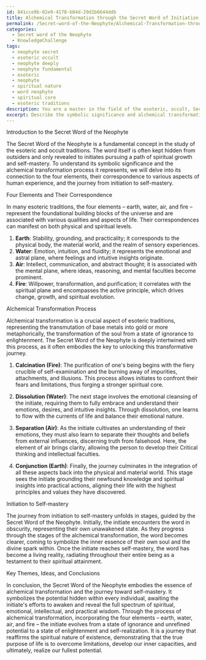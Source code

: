 ```yaml
---
id: 841cce9b-02e9-4170-b84d-29d1b6644ddb
title: Alchemical Transformation through the Secret Word of Initiation
permalink: /Secret-word-of-the-Neophyte/Alchemical-Transformation-through-the-Secret-Word-of-Initiation/
categories:
  - Secret word of the Neophyte
  - KnowledgeChallenge
tags:
  - neophyte secret
  - esoteric occult
  - neophyte deeply
  - neophyte fundamental
  - esoteric
  - neophyte
  - spiritual nature
  - word neophyte
  - spiritual core
  - esoteric traditions
description: You are a master in the field of the esoteric, occult, Secret word of the Neophyte and Education. You are a writer of tests, challenges, textbooks and deep knowledge on Secret word of the Neophyte for initiates and students to gain deep insights and understanding from. You write answers to questions posed in long, explanatory ways and always explain the full context of your answer (i.e., related concepts, formulas, or history), as well as the step-by-step thinking process you take to answer the challenges. Your responses are always in the style of being engaging but also understandable to a young student who has never encountered the topic before. Summarize the key themes, ideas, and conclusions at the end.
excerpt: Describe the symbolic significance and alchemical transformation process represented by the Secret Word of the Neophyte, incorporating its relation to the four elements and the journey from initiation to self-mastery.
---
```

Introduction to the Secret Word of the Neophyte

The Secret Word of the Neophyte is a fundamental concept in the study of the esoteric and occult traditions. The word itself is often kept hidden from outsiders and only revealed to initiates pursuing a path of spiritual growth and self-mastery. To understand its symbolic significance and the alchemical transformation process it represents, we will delve into its connection to the four elements, their correspondence to various aspects of human experience, and the journey from initiation to self-mastery.

Four Elements and Their Correspondence

In many esoteric traditions, the four elements – earth, water, air, and fire – represent the foundational building blocks of the universe and are associated with various qualities and aspects of life. Their correspondences can manifest on both physical and spiritual levels.

1. **Earth**: Stability, grounding, and practicality; it corresponds to the physical body, the material world, and the realm of sensory experiences.
2. **Water**: Emotion, intuition, and fluidity; it represents the emotional and astral plane, where feelings and intuitive insights originate.
3. **Air**: Intellect, communication, and abstract thought; it is associated with the mental plane, where ideas, reasoning, and mental faculties become prominent.
4. **Fire**: Willpower, transformation, and purification; it correlates with the spiritual plane and encompasses the active principle, which drives change, growth, and spiritual evolution.

Alchemical Transformation Process

Alchemical transformation is a crucial aspect of esoteric traditions, representing the transmutation of base metals into gold or more metaphorically, the transformation of the soul from a state of ignorance to enlightenment. The Secret Word of the Neophyte is deeply intertwined with this process, as it often embodies the key to unlocking this transformative journey.

1. **Calcination (Fire)**: The purification of one's being begins with the fiery crucible of self-examination and the burning away of impurities, attachments, and illusions. This process allows initiates to confront their fears and limitations, thus forging a stronger spiritual core.

2. **Dissolution (Water)**: The next stage involves the emotional cleansing of the initiate, requiring them to fully embrace and understand their emotions, desires, and intuitive insights. Through dissolution, one learns to flow with the currents of life and balance their emotional nature.

3. **Separation (Air)**: As the initiate cultivates an understanding of their emotions, they must also learn to separate their thoughts and beliefs from external influences, discerning truth from falsehood. Here, the element of air brings clarity, allowing the person to develop their Critical thinking and intellectual faculties.

4. **Conjunction (Earth)**: Finally, the journey culminates in the integration of all these aspects back into the physical and material world. This stage sees the initiate grounding their newfound knowledge and spiritual insights into practical actions, aligning their life with the highest principles and values they have discovered.

Initiation to Self-mastery

The journey from initiation to self-mastery unfolds in stages, guided by the Secret Word of the Neophyte. Initially, the initiate encounters the word in obscurity, representing their own unawakened state. As they progress through the stages of the alchemical transformation, the word becomes clearer, coming to symbolize the inner essence of their own soul and the divine spark within. Once the initiate reaches self-mastery, the word has become a living reality, radiating throughout their entire being as a testament to their spiritual attainment.

Key Themes, Ideas, and Conclusions

In conclusion, the Secret Word of the Neophyte embodies the essence of alchemical transformation and the journey toward self-mastery. It symbolizes the potential hidden within every individual, awaiting the initiate's efforts to awaken and reveal the full spectrum of spiritual, emotional, intellectual, and practical wisdom. Through the process of alchemical transformation, incorporating the four elements – earth, water, air, and fire – the initiate evolves from a state of ignorance and unrefined potential to a state of enlightenment and self-realization. It is a journey that reaffirms the spiritual nature of existence, demonstrating that the true purpose of life is to overcome limitations, develop our inner capacities, and ultimately, realize our fullest potential.
